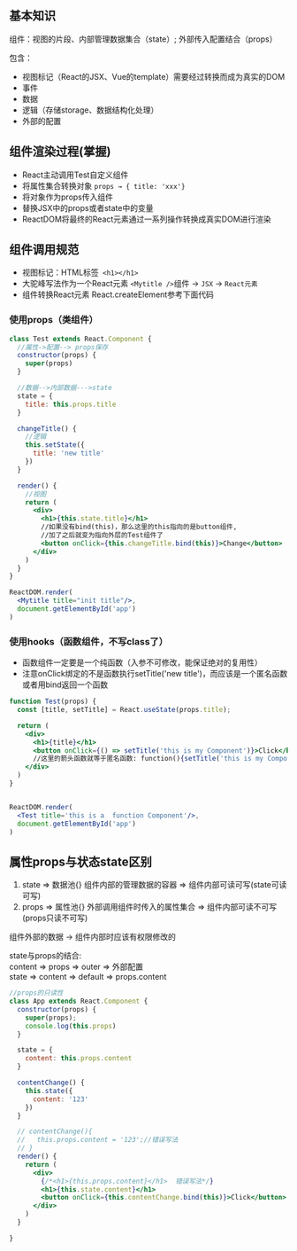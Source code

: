## 基本知识

组件：视图的片段、内部管理数据集合（state）; 外部传入配置结合（props）

包含：

- 视图标记（React的JSX、Vue的template）需要经过转换而成为真实的DOM
- 事件
- 数据
- 逻辑（存储storage、数据结构化处理）
- 外部的配置



## 组件渲染过程(掌握)

- React主动调用Test自定义组件
- 将属性集合转换对象 `props → { title: 'xxx'}`
- 将对象作为props传入组件
- 替换JSX中的props或者state中的变量
- ReactDOM将最终的React元素通过一系列操作转换成真实DOM进行渲染

## 组件调用规范

- 视图标记：HTML标签` <h1></h1>`
- 大驼峰写法作为一个React元素 `<Mytitle />`组件 → `JSX` → `React元素`
- 组件转换React元素 React.createElement参考下面代码

### 使用props（类组件）

```jsx
class Test extends React.Component {
  //属性->配置--> props保存
  constructor(props) {
    super(props)
  }

  //数据-->内部数据--->state
  state = {
    title: this.props.title
  }

  changeTitle() {
    //逻辑
    this.setState({
      title: 'new title'
    })
  }

  render() {
    //视图
    return (
      <div>
        <h1>{this.state.title}</h1>
        //如果没有bind(this)，那么这里的this指向的是button组件,
        //加了之后就变为指向外层的Test组件了
        <button onClick={this.changeTitle.bind(this)}>Change</button>
      </div>
    )
  }
}

ReactDOM.render(
  <Mytitle title="init title"/>,
  document.getElementById('app')
)

```

### 使用hooks（函数组件，不写class了）

- 函数组件一定要是一个纯函数（入参不可修改，能保证绝对的复用性）
- 注意onClick绑定的不是函数执行setTitle('new title')，而应该是一个匿名函数或者用bind返回一个函数

```jsx
function Test(props) {
  const [title, setTitle] = React.useState(props.title);

  return (
    <div>
      <h1>{title}</h1>
      <button onClick={() => setTitle('this is my Component')}>Click</button>
      //这里的箭头函数就等于匿名函数: function(){setTitle('this is my Component')}
    </div>
  )
}


ReactDOM.render(
  <Test title='this is a  function Component'/>,
  document.getElementById('app')
)
```

## 属性props与状态state区别

1. state => 数据池{} 组件内部的管理数据的容器 => 组件内部可读可写(state可读可写)<br>
2. props => 属性池{} 外部调用组件时传入的属性集合 => 组件内部可读不可写(props只读不可写)<br>

组件外部的数据 -> 组件内部时应该有权限修改的<br>


state与props的结合:<br>
content => props => outer => 外部配置<br>
state => content => default => props.content

```jsx
//props的只读性
class App extends React.Component {
  constructor(props) {
    super(props);
    console.log(this.props)
  }

  state = {
    content: this.props.content
  }

  contentChange() {
    this.state({
      content: '123'
    })
  }

  // contentChange(){
  //   this.props.content = '123';//错误写法
  // }
  render() {
    return (
      <div>
        {/*<h1>{this.props.content}</h1>  错误写法*/}
        <h1>{this.state.content}</h1>
        <button onClick={this.contentChange.bind(this)}>Click</button>
      </div>
    )
  }

}

```


